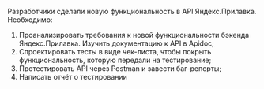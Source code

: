 Разработчики сделали новую функциональность в API Яндекс.Прилавка.
Необходимо:
1. Проанализировать требования к новой функциональности бэкенда Яндекс.Прилавка. Изучить документацию к API в Apidoc;
2. Спроектировать тесты в виде чек-листа, чтобы покрыть функциональность, которую передали на тестирование;
3. Протестировать API через Postman и завести баг-репорты;
4. Написать отчёт о тестировании
